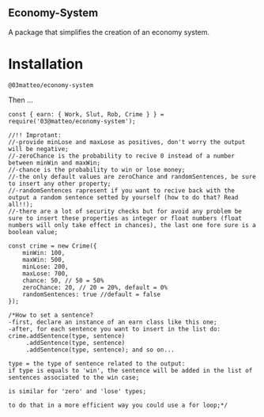 ## Economy-System

A package that simplifies the creation of an economy system.

# Installation

```@03matteo/economy-system```

Then ...

```
const { earn: { Work, Slut, Rob, Crime } } = require('03@matteo/economy-system');

//!! Improtant:
//-provide minLose and maxLose as positives, don't worry the output will be negative;
//-zeroChance is the probability to recive 0 instead of a number between minWin and maxWin;
//-chance is the probability to win or lose money;
//-the only default values are zeroChance and randomSentences, be sure to insert any other property;
//-randomSentences rapresent if you want to recive back with the output a random sentence setted by yourself (how to do that? Read all!!);
//-there are a lot of security checks but for avoid any problem be sure to insert these properties as integer or float numbers (float numbers will only take effect in chances), the last one fore sure is a boolean value;

const crime = new Crime({
    minWin: 100,
    maxWin: 500,
    minLose: 200,
    maxLose: 700,
    chance: 50, // 50 = 50%
    zeroChance: 20, // 20 = 20%, default = 0%
    randomSentences: true //default = false
});

/*How to set a sentence?
-first, declare an instance of an earn class like this one;
-after, for each sentence you want to insert in the list do:
crime.addSentence(type, sentence)
     .addSentence(type, sentence)
     .addSentence(type, sentence); and so on...

type = the type of sentence related to the output:
if type is equals to 'win', the sentence will be added in the list of sentences associated to the win case;

is similar for 'zero' and 'lose' types;

to do that in a more efficient way you could use a for loop;*/
```